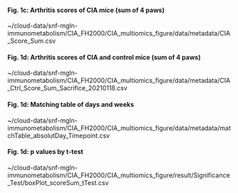 #### Fig. 1c: Arthritis scores of CIA mice (sum of 4 paws)
~/cloud-data/snf-mgln-immunometabolism/CIA_FH2000/CIA_multiomics_figure/data/metadata/CIA_Score_Sum.csv

#### Fig. 1d: Arthritis scores of CIA and control mice (sum of 4 paws)
~/cloud-data/snf-mgln-immunometabolism/CIA_FH2000/CIA_multiomics_figure/data/metadata/CIA_Ctrl_Score_Sum_Sacrifice_20210118.csv

#### Fig. 1d: Matching table of days and weeks
~/cloud-data/snf-mgln-immunometabolism/CIA_FH2000/CIA_multiomics_figure/data/metadata/matchTable_absolutDay_Timepoint.csv

#### Fig. 1d: p values by t-test
~/cloud-data/snf-mgln-immunometabolism/CIA_FH2000/CIA_multiomics_figure/result/Significance_Test/boxPlot_scoreSum_tTest.csv
